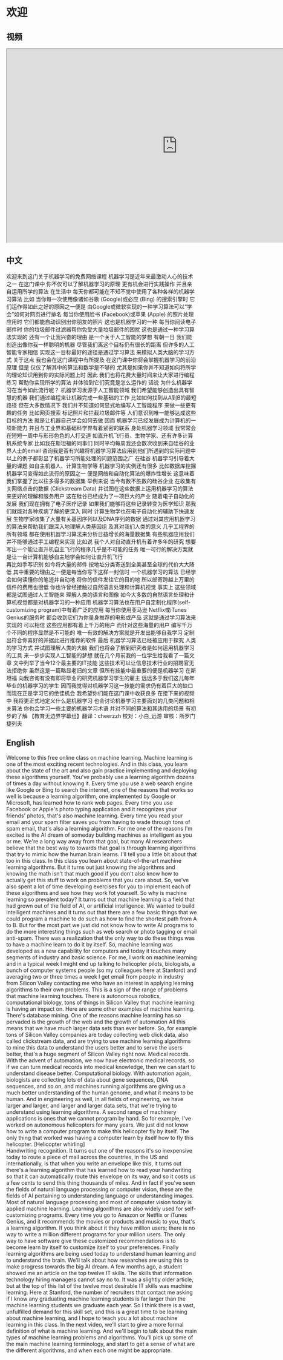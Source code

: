 # 欢迎
## 视频
<iframe height=510 width=900 src="https://d3c33hcgiwev3.cloudfront.net/01.1-V3-Introduction-Welcome.49abef20b22b11e49c064db6ead92550/full/540p/index.webm?Expires=1497744000&Signature=f8cNMt7gbkSPLqzwN05HqxXE3B4tI14DVwUxbbRB1tASmUrDLzri6o9iU0lfE98Hb3DY1im3xZWjTBifv~DrN3AWQGpQ8vz55gWg-ShhioiPx0EjAE969RyPX-SXWlFwqEoNq6cAOuvpHCxpzdmQxty0Uf16y9nJN9Vfq7UZqHg_&Key-Pair-Id=APKAJLTNE6QMUY6HBC5A"></iframe>

## 中文
欢迎来到这门关于机器学习的免费网络课程 机器学习是近年来最激动人心的技术之一 在这门课中 你不仅可以了解机器学习的原理 更有机会进行实践操作 并且亲自运用所学的算法 在生活中 每天你都可能在不知不觉中使用了各种各样的机器学习算法 比如 当你每一次使用像诸如谷歌 (Google)或必应 (Bing) 的搜索引擎时 它们运作得如此之好的原因之一便是 由Google或微软实现的一种学习算法可以“学会”如何对网页进行排名 每当你使用脸书 (Facebook)或苹果 (Apple) 的照片处理应用时 它们都能自动识别出你朋友的照片 这也是机器学习的一种 每当你阅读电子邮件时 你的垃圾邮件过滤器帮你免受大量垃圾邮件的困扰 这也是通过一种学习算法实现的 还有一个让我兴奋的理由 是一个关于人工智能的梦想 有朝一日 我们能创造出像你我一样聪明的机器 尽管我们离这个目标仍有很长的距离 但许多的人工智能专家相信 实现这一目标最好的途径是通过学习算法 来模拟人类大脑的学习方式 关于这点 我也会在这门课程中有所提及 在这门课中你将会掌握机器学习的前沿原理 但是 仅仅了解其中的算法和数学是不够的 尤其是如果你并不知道如何将所学的理论知识用到你的实际问题上时 因此 我们也将花费大量时间来让大家进行编程练习 帮助你实现所学的算法 并体验到它们究竟是怎么运作的 话说 为什么机器学习在当今如此流行呢？ 机器学习发源于人工智能领域 我们希望能够创造出具有智慧的机器 我们通过编程来让机器完成一些基础的工作 比如如何找到从A到B的最短路径 但在大多数情况下 我们并不知道如何显式地编写人工智能程序 来做一些更有趣的任务 比如网页搜索 标记照片和拦截垃圾邮件等 人们意识到唯一能够达成这些目标的方法 就是让机器自己学会如何去做 因而 机器学习已经发展成为计算机的一项新能力 并且与工业界和基础科学界有着紧密的联系 身处机器学习领域 我常常会在短短一周中与形形色色的人打交道 如直升机飞行员、生物学家、还有许多计算机系统专家 比如我在斯坦福的同事们 同时平均每周我还会数次收到来自硅谷的业界人士的email 咨询我是否有兴趣将机器学习算法应用到他们所遇到的实际问题中 以上的例子都彰显了机器学习所能处理的问题范围之广 在硅谷 机器学习引导着大量的课题 如自主机器人、计算生物学等 机器学习的实例还有很多 比如数据库挖掘 机器学习变得如此流行的原因之一 便是网络和自动化算法的爆炸性增长 这意味着我们掌握了比以往多得多的数据集 举例来说 当今有数不胜数的硅谷企业 在收集有关网络点击的数据 (Clickstream Data) 并试图在这些数据上运用机器学习的算法来更好的理解和服务用户 这在硅谷已经成为了一项巨大的产业 随着电子自动化的发展 我们现在拥有了电子医疗记录 如果我们能够将这些记录转变为医学知识 那我们就能对各种疾病了解的更深入 同时 计算生物学也在电子自动化的辅助下快速发展 生物学家收集了大量有关基因序列以及DNA序列的数据 通过对其应用机器学习的算法来帮助我们跟深入地理解人类基因组 及其对我们人类的意义 几乎工程界的所有领域 都在使用机器学习算法来分析日益增长的海量数据集 有些机器应用我们并不能够通过手工编程来实现 比如说 我个人对自动直升机有着许多年的研究 想要写出一个能让直升机自主飞行的程序几乎是不可能的任务 唯一可行的解决方案就是让一台计算机能够自主地学会如何让直升机飞行  
再比如手写识别 如今将大量的邮件 按地址分类寄送到全美甚至全球的代价大大降低 其中重要的理由之一便是每当你写下这样一封信时 一个机器学习的算法 已经学会如何读懂你的笔迹并自动地 将你的信件发往它的目的地 所以邮寄跨越上万里的信件的费用也很低 你也许曾经接触过自然语言处理和计算机视觉 事实上 这些领域都是试图通过人工智能来 理解人类的语言和图像 如今大多数的自然语言处理和计算机视觉都是对机器学习的一种应用 机器学习算法也在用户自定制化程序(self-customizing program)中有着广泛的应用 每当你使用亚马逊 Netflix或iTunes Genius的服务时 都会收到它们为你量身推荐的电影或产品 这就是通过学习算法来实现的 可以相信 这些应用都有着上千万的用户 而针对这些海量的用户 编写千万个不同的程序显然是不可能的 唯一有效的解决方案就是开发出能够自我学习 定制出符合你喜好的并据此进行推荐的软件 最后 机器学习算法已经被应用于探究 人类的学习方式 并试图理解人类的大脑 我们也将会了解到研究者是如何运用机器学习的工具 来一步步实现人工智能的梦想 就在几个月前我的一位学生给我看了一篇文章 文中列举了当今12个最主要的IT技能 这些技术可以让信息技术行业的招聘官无法拒绝你 虽然这是一篇略显老旧的文章 但所有技能中最重要的便是机器学习 在斯坦福 向我咨询有没有即将毕业的研究机器学习学生的雇主 远远多于我们这儿每年毕业的机器学习的学生 因而我觉得对机器学习这一技能的需求仍有着巨大的缺口 而现在正是学习它的绝佳机会 我希望你们能在这门课中收获良多 在接下来的视频中 我将更正式地定义什么是机器学习 也会讨论机器学习主要面对的几类问题和相关算法 你也会学习一些主要的机器学习术语 并对不同的算法和其适用的场景 有初步的了解 【教育无边界字幕组】翻译：cheerzzh 校对：小白_远游 审核：所罗门捷列夫  
## English  
Welcome to this free online class on machine learning. Machine learning is one of the most exciting recent technologies. And in this class, you learn about the state of the art and also gain practice implementing and deploying these algorithms yourself. You've probably use a learning algorithm dozens of times a day without knowing it. Every time you use a web search engine like Google or Bing to search the internet, one of the reasons that works so well is because a learning algorithm, one implemented by Google or Microsoft, has learned how to rank web pages. Every time you use Facebook or Apple's photo typing application and it recognizes your friends' photos, that's also machine learning. Every time you read your email and your spam filter saves you from having to wade through tons of spam email, that's also a learning algorithm. For me one of the reasons I'm excited is the AI dream of someday building machines as intelligent as you or me. We're a long way away from that goal, but many AI researchers believe that the best way to towards that goal is through learning algorithms that try to mimic how the human brain learns. I'll tell you a little bit about that too in this class. In this class you learn about state-of-the-art machine learning algorithms. But it turns out just knowing the algorithms and knowing the math isn't that much good if you don't also know how to actually get this stuff to work on problems that you care about. So, we've also spent a lot of time developing exercises for you to implement each of these algorithms and see how they work fot yourself. So why is machine learning so prevalent today? It turns out that machine learning is a field that had grown out of the field of AI, or artificial intelligence. We wanted to build intelligent machines and it turns out that there are a few basic things that we could program a machine to do such as how to find the shortest path from A to B. But for the most part we just did not know how to write AI programs to do the more interesting things such as web search or photo tagging or email anti-spam. There was a realization that the only way to do these things was to have a machine learn to do it by itself. So, machine learning was developed as a new capability for computers and today it touches many segments of industry and basic science. For me, I work on machine learning and in a typical week I might end up talking to helicopter pilots, biologists, a bunch of computer systems people (so my colleagues here at Stanford) and averaging two or three times a week I get email from people in industry from Silicon Valley contacting me who have an interest in applying learning algorithms to their own problems. This is a sign of the range of problems that machine learning touches. There is autonomous robotics, computational biology, tons of things in Silicon Valley that machine learning is having an impact on. Here are some other examples of machine learning. There's database mining. One of the reasons machine learning has so pervaded is the growth of the web and the growth of automation All this means that we have much larger data sets than ever before. So, for example tons of Silicon Valley companies are today collecting web click data, also called clickstream data, and are trying to use machine learning algorithms to mine this data to understand the users better and to serve the users better, that's a huge segment of Silicon Valley right now. Medical records. With the advent of automation, we now have electronic medical records, so if we can turn medical records into medical knowledge, then we can start to understand disease better. Computational biology. With automation again, biologists are collecting lots of data about gene sequences, DNA sequences, and so on, and machines running algorithms are giving us a much better understanding of the human genome, and what it means to be human. And in engineering as well, in all fields of engineering, we have larger and larger, and larger and larger data sets, that we're trying to understand using learning algorithms. A second range of machinery applications is ones that we cannot program by hand. So for example, I've worked on autonomous helicopters for many years. We just did not know how to write a computer program to make this helicopter fly by itself. The only thing that worked was having a computer learn by itself how to fly this helicopter. [Helicopter whirling]   
Handwriting recognition. It turns out one of the reasons it's so inexpensive today to route a piece of mail across the countries, in the US and internationally, is that when you write an envelope like this, it turns out there's a learning algorithm that has learned how to read your handwriting so that it can automatically route this envelope on its way, and so it costs us a few cents to send this thing thousands of miles. And in fact if you've seen the fields of natural language processing or computer vision, these are the fields of AI pertaining to understanding language or understanding images. Most of natural language processing and most of computer vision today is applied machine learning. Learning algorithms are also widely used for self- customizing programs. Every time you go to Amazon or Netflix or iTunes Genius, and it recommends the movies or products and music to you, that's a learning algorithm. If you think about it they have million users; there is no way to write a million different programs for your million users. The only way to have software give these customized recommendations is to become learn by itself to customize itself to your preferences. Finally learning algorithms are being used today to understand human learning and to understand the brain. We'll talk about how researches are using this to make progress towards the big AI dream. A few months ago, a student showed me an article on the top twelve IT skills. The skills that information technology hiring managers cannot say no to. It was a slightly older article, but at the top of this list of the twelve most desirable IT skills was machine learning. Here at Stanford, the number of recruiters that contact me asking if I know any graduating machine learning students is far larger than the machine learning students we graduate each year. So I think there is a vast, unfulfilled demand for this skill set, and this is a great time to be learning about machine learning, and I hope to teach you a lot about machine learning in this class. In the next video, we'll start to give a more formal definition of what is machine learning. And we'll begin to talk about the main types of machine learning problems and algorithms. You'll pick up some of the main machine learning terminology, and start to get a sense of what are the different algorithms, and when each one might be appropriate.
